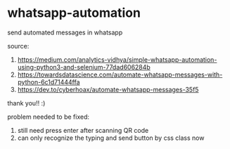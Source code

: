 # whatsapp-automation
send automated messages in whatsapp 

source: 
1. https://medium.com/analytics-vidhya/simple-whatsapp-automation-using-python3-and-selenium-77dad606284b
2. https://towardsdatascience.com/automate-whatsapp-messages-with-python-6c1d71444ffa
3. https://dev.to/cyberhoax/automate-whatsapp-messages-35f5

thank you!! :)

problem needed to be fixed:
1. still need press enter after scanning QR code
2. can only recognize the typing and send button by css class now
